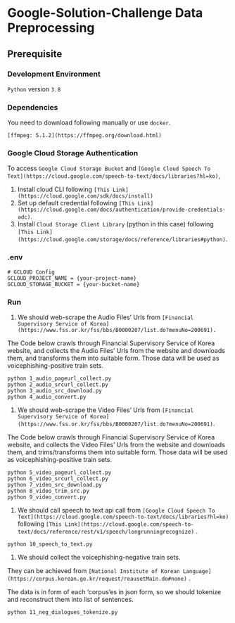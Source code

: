 # Google-Solution-Challenge Data Preprocessing

## Prerequisite

### Development Environment

`Python` version `3.8`

### Dependencies

You need to download following manually or use `docker`.

`[ffmpeg: 5.1.2](https://ffmpeg.org/download.html)`

### Google Cloud Storage Authentication

To access `Google Cloud Storage Bucket` and  `[Google Cloud Speech To Text](https://cloud.google.com/speech-to-text/docs/libraries?hl=ko)`, 

1. Install cloud CLI following  `[This Link](https://cloud.google.com/sdk/docs/install)`
2. Set up default credential following `[This Link](https://cloud.google.com/docs/authentication/provide-credentials-adc)`.
3. Install `Cloud Storage Client Library` (python in this case) following  `[This Link](https://cloud.google.com/storage/docs/reference/libraries#python)`.

### .env

```
# GCLOUD Config
GCLOUD_PROJECT_NAME = {your-project-name}
GCLOUD_STORAGE_BUCKET = {your-bucket-name}
```

### Run

1. We should web-scrape the Audio Files’ Urls from  `[Financial Supervisory Service of Korea](https://www.fss.or.kr/fss/bbs/B0000207/list.do?menuNo=200691).`

The Code below crawls through Financial Supervisory Service of Korea website, and collects the Audio Files’ Urls from the website and downloads them, and transforms them into suitable form. Those data will be used as voicephishing-positive train sets.

```
python 1_audio_pageurl_collect.py
python 2_audio_srcurl_collect.py
python 3_audio_src_download.py
python 4_audio_convert.py
```

1. We should web-scrape the Video Files’ Urls from  `[Financial Supervisory Service of Korea](https://www.fss.or.kr/fss/bbs/B0000207/list.do?menuNo=200691)`.

The Code below crawls through Financial Supervisory Service of Korea website, and collects the Video Files’ Urls from the website and downloads them, and trims/transforms them into suitable form. Those data will be used as voicephishing-positive train sets.

```
python 5_video_pageurl_collect.py
python 6_video_srcurl_collect.py
python 7_video_src_download.py
python 8_video_trim_src.py
python 9_video_convert.py
```

1. We should call speech to text api call from  `[Google Cloud Speech To Text](https://cloud.google.com/speech-to-text/docs/libraries?hl=ko)` following  `[This Link](https://cloud.google.com/speech-to-text/docs/reference/rest/v1/speech/longrunningrecognize)` .

```
python 10_speech_to_text.py
```

1. We should collect the voicephishing-negative train sets.

They can be achieved from `[National Institute of Korean Language](https://corpus.korean.go.kr/request/reausetMain.do#none)` .

The data is in form of each ‘corpus’es in json form, so we should tokenize and reconstruct them into list of sentences.

```
python 11_neg_dialogues_tokenize.py
```